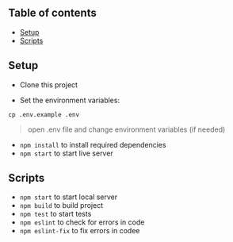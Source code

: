 ## Table of contents

- [Setup](#setup)
- [Scripts](#scripts)

## Setup

- Clone this project

- Set the environment variables:

```
cp .env.example .env
```

> open .env file and change environment variables (if needed)

- `npm install` to install required dependencies
- `npm start` to start live server

## Scripts

- `npm start` to start local server
- `npm build` to build project
- `npm test` to start tests
- `npm eslint` to check for errors in code
- `npm eslint-fix` to fix errors in codee
